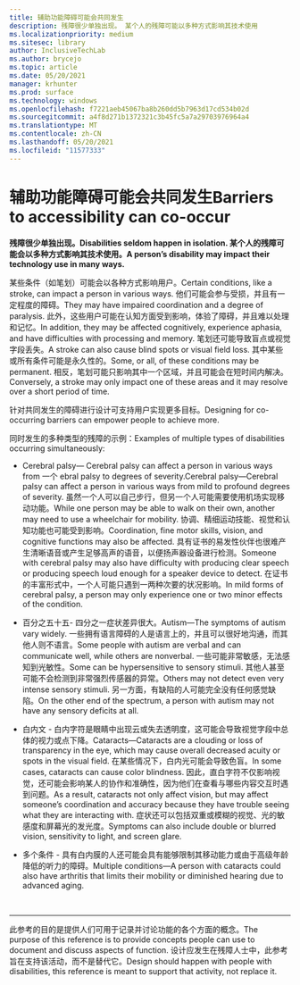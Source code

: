 ```yaml
---
title: 辅助功能障碍可能会共同发生
description: 残障很少单独出现。 某个人的残障可能以多种方式影响其技术使用
ms.localizationpriority: medium
ms.sitesec: library
author: InclusiveTechLab
ms.author: brycejo
ms.topic: article
ms.date: 05/20/2021
manager: krhunter
ms.prod: surface
ms.technology: windows
ms.openlocfilehash: f7221aeb45067ba8b260dd5b7963d17cd534b02d
ms.sourcegitcommit: a4f8d271b1372321c3b45fc5a7a29703976964a4
ms.translationtype: MT
ms.contentlocale: zh-CN
ms.lasthandoff: 05/20/2021
ms.locfileid: "11577333"
---
```

# <a name="barriers-to-accessibility-can-co-occur"></a><span data-ttu-id="82859-104">辅助功能障碍可能会共同发生</span><span class="sxs-lookup"><span data-stu-id="82859-104">Barriers to accessibility can co-occur</span></span>

**<span data-ttu-id="82859-105">残障很少单独出现。</span><span class="sxs-lookup"><span data-stu-id="82859-105">Disabilities seldom happen in isolation.</span></span> <span data-ttu-id="82859-106">某个人的残障可能会以多种方式影响其技术使用。</span><span class="sxs-lookup"><span data-stu-id="82859-106">A person’s disability may impact their technology use in many ways.</span></span>**

<span data-ttu-id="82859-107">某些条件（如笔划）可能会以各种方式影响用户。</span><span class="sxs-lookup"><span data-stu-id="82859-107">Certain conditions, like a stroke, can impact a person in various ways.</span></span> <span data-ttu-id="82859-108">他们可能会参与受损，并且有一定程度的障碍。</span><span class="sxs-lookup"><span data-stu-id="82859-108">They may have impaired coordination and a degree of paralysis.</span></span> <span data-ttu-id="82859-109">此外，这些用户可能在认知方面受到影响，体验了障碍，并且难以处理和记忆。</span><span class="sxs-lookup"><span data-stu-id="82859-109">In addition, they may be affected cognitively, experience aphasia, and have difficulties with processing and memory.</span></span> <span data-ttu-id="82859-110">笔划还可能导致盲点或视觉字段丢失。</span><span class="sxs-lookup"><span data-stu-id="82859-110">A stroke can also cause blind spots or visual field loss.</span></span> <span data-ttu-id="82859-111">其中某些或所有条件可能是永久性的。</span><span class="sxs-lookup"><span data-stu-id="82859-111">Some, or all, of these conditions may be permanent.</span></span> <span data-ttu-id="82859-112">相反，笔划可能只影响其中一个区域，并且可能会在短时间内解决。</span><span class="sxs-lookup"><span data-stu-id="82859-112">Conversely, a stroke may only impact one of these areas and it may resolve over a short period of time.</span></span>

<span data-ttu-id="82859-113">针对共同发生的障碍进行设计可支持用户实现更多目标。</span><span class="sxs-lookup"><span data-stu-id="82859-113">Designing for co-occurring barriers can empower people to achieve more.</span></span>

<span data-ttu-id="82859-114">同时发生的多种类型的残障的示例：</span><span class="sxs-lookup"><span data-stu-id="82859-114">Examples of multiple types of disabilities occurring simultaneously:</span></span> 

* <span data-ttu-id="82859-115">Cerebral palsy— Cerebral palsy can affect a person in various ways from 一个 ebral palsy to degrees of severity.</span><span class="sxs-lookup"><span data-stu-id="82859-115">Cerebral palsy—Cerebral palsy can affect a person in various ways from mild to profound degrees of severity.</span></span> <span data-ttu-id="82859-116">虽然一个人可以自己步行，但另一个人可能需要使用机场实现移动功能。</span><span class="sxs-lookup"><span data-stu-id="82859-116">While one person may be able to walk on their own, another may need to use a wheelchair for mobility.</span></span> <span data-ttu-id="82859-117">协调、精细运动技能、视觉和认知功能也可能受到影响。</span><span class="sxs-lookup"><span data-stu-id="82859-117">Coordination, fine motor skills, vision, and cognitive functions may also be affected.</span></span> <span data-ttu-id="82859-118">具有证书的易发性伙伴也很难产生清晰语音或产生足够高声的语音，以便扬声器设备进行检测。</span><span class="sxs-lookup"><span data-stu-id="82859-118">Someone with cerebral palsy may also have difficulty with producing clear speech or producing speech loud enough for a speaker device to detect.</span></span> <span data-ttu-id="82859-119">在证书的丰富形式中，一个人可能只遇到一两种次要的状况影响。</span><span class="sxs-lookup"><span data-stu-id="82859-119">In mild forms of cerebral palsy, a person may only experience one or two minor effects of the condition.</span></span>

* <span data-ttu-id="82859-120">百分之五十五- 四分之一症状差异很大。</span><span class="sxs-lookup"><span data-stu-id="82859-120">Autism—The symptoms of autism vary widely.</span></span> <span data-ttu-id="82859-121">一些拥有语言障碍的人是语言上的，并且可以很好地沟通，而其他人则不语言。</span><span class="sxs-lookup"><span data-stu-id="82859-121">Some people with autism are verbal and can communicate well, while others are nonverbal.</span></span> <span data-ttu-id="82859-122">一些可能非常敏感，无法感知到光敏性。</span><span class="sxs-lookup"><span data-stu-id="82859-122">Some can be hypersensitive to sensory stimuli.</span></span> <span data-ttu-id="82859-123">其他人甚至可能不会检测到非常强烈传感器的异常。</span><span class="sxs-lookup"><span data-stu-id="82859-123">Others may not detect even very intense sensory stimuli.</span></span> <span data-ttu-id="82859-124">另一方面，有缺陷的人可能完全没有任何感觉缺陷。</span><span class="sxs-lookup"><span data-stu-id="82859-124">On the other end of the spectrum, a person with autism may not have any sensory deficits at all.</span></span>

* <span data-ttu-id="82859-125">白内文 - 白内字符是眼睛中出现云或失去透明度，这可能会导致视觉字段中总体的视力或点下降。</span><span class="sxs-lookup"><span data-stu-id="82859-125">Cataracts—Cataracts are a clouding or loss of transparency in the eye, which may cause overall decreased acuity or spots in the visual field.</span></span> <span data-ttu-id="82859-126">在某些情况下，白内光可能会导致色盲。</span><span class="sxs-lookup"><span data-stu-id="82859-126">In some cases, cataracts can cause color blindness.</span></span> <span data-ttu-id="82859-127">因此，直白字符不仅影响视觉，还可能会影响某人的协作和准确性，因为他们在查看与哪些内容交互时遇到问题。</span><span class="sxs-lookup"><span data-stu-id="82859-127">As a result, cataracts not only affect vision, but may affect someone’s coordination and accuracy because they have trouble seeing what they are interacting with.</span></span> <span data-ttu-id="82859-128">症状还可以包括双重或模糊的视觉、光的敏感度和屏幕光的发光度。</span><span class="sxs-lookup"><span data-stu-id="82859-128">Symptoms can also include double or blurred vision, sensitivity to light, and screen glare.</span></span> 

* <span data-ttu-id="82859-129">多个条件 - 具有白内膜的人还可能会具有能够限制其移动能力或由于高级年龄降低的听力的障碍。</span><span class="sxs-lookup"><span data-stu-id="82859-129">Multiple conditions—A person with cataracts could also have arthritis that limits their mobility or diminished hearing due to advanced aging.</span></span>


&nbsp;

[comment]: # (Footer 语句)
___
<span data-ttu-id="82859-131">此参考的目的是提供人们可用于记录并讨论功能的各个方面的概念。</span><span class="sxs-lookup"><span data-stu-id="82859-131">The purpose of this reference is to provide concepts people can use to document and discuss aspects of function.</span></span> <span data-ttu-id="82859-132">设计应发生在残障人士中，此参考旨在支持该活动，而不是替代它。</span><span class="sxs-lookup"><span data-stu-id="82859-132">Design should happen with people with disabilities, this reference is meant to support that activity, not replace it.</span></span> 
